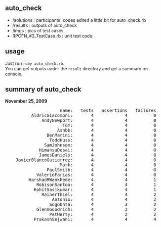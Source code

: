 auto_check
----------

- /solutions : participants' codes edited a little bit for auto_check.rb
- /results   : outputs of auto_check
- /imgs      : pics of test cases
- RPCFN_#3_TestCase.rb : unit test code

usage
-----
Just run `ruby auto_check.rb`.   
You can get outputs under the `result` directory and get a summary on console.


summary of auto_check
---------------------

**November 25, 2009**

<pre>
                     name:   tests   assertions   failures   errors   skips
          AldricGiacomoni:       4            4          0        0       0
              AndyNewport:       4            4          0        0       0
                      Tom:       4            4          0        0       0
                    Ashbb:       4            4          0        0       0
                BenMarini:       4            4          0        0       0
                 ToddHuss:       4            4          0        0       0
               SamJohnson:       4            4          0        0       0
             HimansuDesai:       4            4          0        0       0
             JamesDaniels:       4            4          0        0       0
    JavierBlancoGutierrez:       4            4          0        0       0
                     Mark:       4            4          0        0       0
                PaulSmith:       4            4          0        0       0
            ValerioFarias:       4            4          0        0       0
         HarshadRWankhede:       4            4          1        0       0
            RobisonSantoa:       4            4          1        0       0
           RohitSasikumar:       4            4          1        0       0
              RainerThiel:       4            4          2        0       0
                  Antonio:       4            4          2        0       0
                 SogoOhta:       4            3          2        1       0
            GlennGoodrich:       4            2          2        2       0
                 PatHarty:       4            2          2        2       0
           PrakashSejwani:       4            4          4        0       0
</pre>
